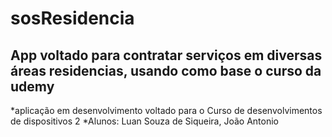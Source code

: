 # sosResidencia
App voltado para contratar serviços em diversas áreas residencias, usando como base o curso da udemy
-----------------------------------------------------------------------------------------------------
*aplicação em desenvolvimento voltado para o Curso de desenvolvimentos de dispositivos 2
*Alunos: Luan Souza de Siqueira, João Antonio
